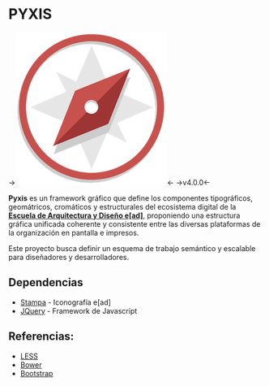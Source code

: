 PYXIS
===
->![Pyxis, Brújula Náutica](img/pyxis-logo.png)<-
->v4.0.0<-

**Pyxis** es un framework gráfico que define los componentes tipográficos, geomátricos, cromáticos y estructurales del ecosistema digital de la **[Escuela de Arquitectura y Diseño e[ad]](http://www.ead.pucv.cl)**, proponiendo una estructura gráfica unificada coherente y consistente entre las diversas plataformas de la organización en pantalla e impresos.

Este proyecto busca definir un esquema de trabajo semántico y escalable para diseñadores y desarrolladores.


Dependencias
---
* [Stampa](http://github.com/eadpucv/stampa) - Iconografía e[ad]
* [JQuery](http://jquery.org) - Framework de Javascript

Referencias:
---

* [LESS](http://lesscss.org/)
* [Bower](http://bower.io/)
* [Bootstrap](http://getbootstrap.com)